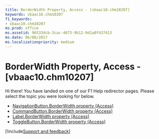 ```yaml
---
title: BorderWidth Property, Access - [vbaac10.chm10207]
keywords: vbaac10.chm10207
f1_keywords:
- vbaac10.chm10207
ms.prod: office
ms.assetid: 96533dcb-3cac-4073-9b12-9d1a0f437413
ms.date: 06/08/2017
ms.localizationpriority: medium
---
```



# BorderWidth Property, Access - [vbaac10.chm10207]

Hi there! You have landed on one of our F1 Help redirector pages. Please select the topic you were looking for below.

- [NavigationButton.BorderWidth property (Access)](https://msdn.microsoft.com/library/75994c77-6a4e-f5bd-82ce-38343dfe79bc%28Office.15%29.aspx)
- [CommandButton.BorderWidth property (Access)](https://msdn.microsoft.com/library/a59dbd51-e839-145b-2971-82bdc4c21097%28Office.15%29.aspx)
- [Label.BorderWidth property (Access)](https://msdn.microsoft.com/library/245db6e4-81f8-a95b-65a8-9a7a5dd0b0e0%28Office.15%29.aspx)
- [ToggleButton.BorderWidth property (Access)](https://msdn.microsoft.com/library/cbfd0285-9332-743c-a446-dfbff4dc7443%28Office.15%29.aspx)

[!include[Support and feedback](~/includes/feedback-boilerplate.md)]